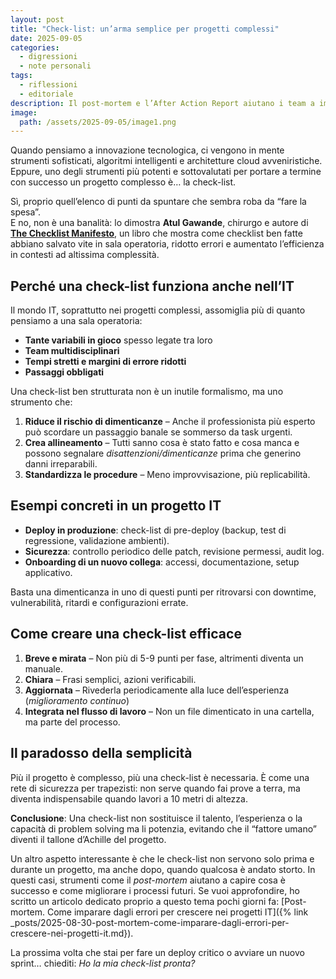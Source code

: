 ```yaml
---
layout: post
title: "Check-list: un’arma semplice per progetti complessi"
date: 2025-09-05
categories:
  - digressioni
  - note personali
tags:
  - riflessioni
  - editoriale
description: Il post-mortem e l’After Action Report aiutano i team a imparare dagli errori, migliorare i processi e crescere in ogni progetto IT.
image:
  path: /assets/2025-09-05/image1.png
---
```


Quando pensiamo a innovazione tecnologica, ci vengono in mente strumenti sofisticati, algoritmi intelligenti e architetture cloud avveniristiche.  
Eppure, uno degli strumenti più potenti e sottovalutati per portare a termine con successo un progetto complesso è… la check-list.

Sì, proprio quell’elenco di punti da spuntare che sembra roba da “fare la spesa”.  
E no, non è una banalità: lo dimostra **Atul Gawande**, chirurgo e autore di [**The Checklist Manifesto**](https://amzn.to/4mGthxz), un libro che mostra come checklist ben fatte abbiano salvato vite in sala operatoria, ridotto errori e aumentato l’efficienza in contesti ad altissima complessità.

## Perché una check-list funziona anche nell’IT

Il mondo IT, soprattutto nei progetti complessi, assomiglia più di quanto pensiamo a una sala operatoria:  

- **Tante variabili in gioco** spesso legate tra loro
- **Team multidisciplinari**
- **Tempi stretti e margini di errore ridotti**
- **Passaggi obbligati**

Una check-list ben strutturata non è un inutile formalismo, ma uno strumento che:

1. **Riduce il rischio di dimenticanze** – Anche il professionista più esperto può scordare un passaggio banale se sommerso da task urgenti.
2. **Crea allineamento** – Tutti sanno cosa è stato fatto e cosa manca e possono segnalare *disattenzioni/dimenticanze* prima che generino danni irreparabili. 
3. **Standardizza le procedure** – Meno improvvisazione, più replicabilità. 

## Esempi concreti in un progetto IT

- **Deploy in produzione**: check-list di pre-deploy (backup, test di regressione, validazione ambienti).
- **Sicurezza**: controllo periodico delle patch, revisione permessi, audit log.
- **Onboarding di un nuovo collega**: accessi, documentazione, setup applicativo.

Basta una dimenticanza in uno di questi punti per ritrovarsi con downtime, vulnerabilità, ritardi e configurazioni errate.

## Come creare una check-list efficace

1. **Breve e mirata** – Non più di 5-9 punti per fase, altrimenti diventa un manuale.
2. **Chiara** – Frasi semplici, azioni verificabili.
3. **Aggiornata** – Rivederla periodicamente alla luce dell’esperienza (*miglioramento continuo*)
4. **Integrata nel flusso di lavoro** – Non un file dimenticato in una cartella, ma parte del processo.

## Il paradosso della semplicità

Più il progetto è complesso, più una check-list è necessaria.  È come una rete di sicurezza per trapezisti: non serve quando fai prove a terra, ma diventa indispensabile quando lavori a 10 metri di altezza. 

**Conclusione**: Una check-list non sostituisce il talento, l’esperienza o la capacità di problem solving ma li potenzia, evitando che il “fattore umano” diventi il tallone d’Achille del progetto.

Un altro aspetto interessante è che le check-list non servono solo prima e durante un progetto, ma anche dopo, quando qualcosa è andato storto. In questi casi, strumenti come il *post-mortem* aiutano a capire cosa è successo e come migliorare i processi futuri. Se vuoi approfondire, ho scritto un articolo dedicato proprio a questo tema pochi giorni fa: [Post-mortem. Come imparare dagli errori per crescere nei progetti IT]({% link _posts/2025-08-30-post-mortem-come-imparare-dagli-errori-per-crescere-nei-progetti-it.md}).

La prossima volta che stai per fare un deploy critico o avviare un nuovo sprint… chiediti: *Ho la mia check-list pronta?*
